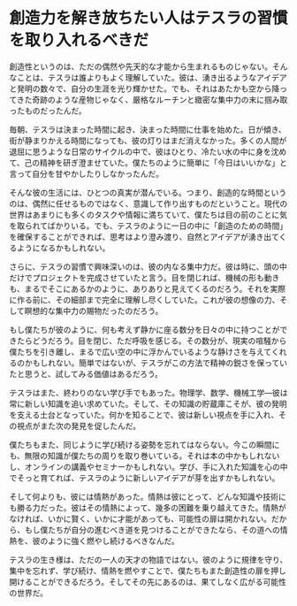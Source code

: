 # 創造力を解き放ちたい人はテスラの習慣を取り入れるべきだ

創造性というのは、ただの偶然や先天的な才能から生まれるものじゃない。そんなことは、テスラは誰よりもよく理解していた。彼は、湧き出るようなアイデアと発明の数々で、自分の生涯を光り輝かせた。でも、それはあたかも空から降ってきた奇跡のような産物じゃなく、厳格なルーチンと緻密な集中力の末に掴み取ったものだったんだ。

毎朝、テスラは決まった時間に起き、決まった時間に仕事を始めた。日が傾き、街が静まりかえる時間になっても、彼の灯りはまだ消えなかった。多くの人間が退屈に思うような日常のサイクルの中で、彼はひとり、冷たい水の中に身を沈めて、己の精神を研ぎ澄ませていた。僕たちのように簡単に「今日はいいかな」と言って自分を甘やかしたりしなかったんだ。

そんな彼の生活には、ひとつの真実が潜んでいる。つまり、創造的な時間というのは、偶然に任せるものではなく、意識して作り出すものだということ。現代の世界はあまりにも多くのタスクや情報に満ちていて、僕たちは目の前のことに気を取られてばかりいる。でも、テスラのように一日の中に「創造のための時間」を確保することができれば、思考はより澄み渡り、自然とアイデアが湧き出てくるようになるかもしれない。

さらに、テスラの習慣で興味深いのは、彼の内なる集中力だ。彼は時に、頭の中だけでプロジェクトを完成させていたと言う。目を閉じれば、機械の形も動きも、まるでそこにあるかのように、ありありと見えてくるのだろう。それを実際に作る前に、その細部まで完全に理解し尽くしていた。これが彼の想像の力、そして瞑想的な集中力の賜物だったのだろう。

もし僕たちが彼のように、何も考えず静かに座る数分を日々の中に持つことができたらどうだろう。目を閉じ、ただ呼吸を感じる。その数分が、現実の喧騒から僕たちを引き離し、まるで広い空の中に浮かんでいるような静けさを与えてくれるのかもしれない。簡単ではないが、テスラがこの方法で精神の鋭さを保っていたと思うと、試してみる価値はあるだろう。

テスラはまた、終わりのない学び手でもあった。物理学、数学、機械工学—彼は常に新しい知識を追い求めていた。そして、その知識の貯蔵庫こそが、彼の発明を支える土台となっていた。何かを知ることで、彼は新しい視点を手に入れ、その視点がまた次の発見を促したんだ。

僕たちもまた、同じように学び続ける姿勢を忘れてはならない。今この瞬間にも、無限の知識が僕たちの周りを取り巻いている。それは本の中かもしれないし、オンラインの講義やセミナーかもしれない。学び、手に入れた知識を心の中でそっと育てれば、テスラのように新しいアイデアが芽を出すかもしれない。

そして何よりも、彼には情熱があった。情熱は彼にとって、どんな知識や技術にも勝る力だった。彼はその情熱によって、幾多の困難を乗り越えてきた。情熱がなければ、いかに賢く、いかに才能があっても、可能性の扉は開かれない。だから、もし僕たちが自分の進むべき道を見つけることができたなら、その道への情熱を、彼のように強く燃やし続けるべきなんだ。

テスラの生き様は、ただの一人の天才の物語ではない。彼のように規律を守り、集中を忘れず、学び続け、情熱を燃やすことで、僕たちもまた創造性の扉を押し開けることができるだろう。そしてその先にあるのは、果てしなく広がる可能性の世界だ。